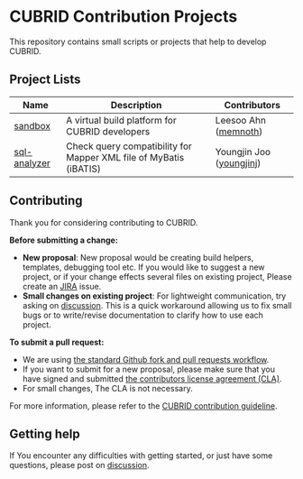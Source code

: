 # CUBRID Contribution Projects
This repository contains small scripts or projects that help to develop CUBRID.

## Project Lists

|Name|Description|Contributors|
|------|---|---|
|[sandbox](sandbox)|A virtual build platform for CUBRID developers|Leesoo Ahn ([memnoth](https://github.com/memnoth))|
|[sql-analyzer](sql-analyzer)|Check query compatibility for Mapper XML file of MyBatis (iBATIS)|Youngjin Joo ([youngjinj](https://github.com/youngjinj))|

## Contributing

Thank you for considering contributing to CUBRID.

**Before submitting a change:**  
- **New proposal**: New proposal would be creating build helpers, templates, debugging tool etc. If you would like to suggest a new project, or if your change effects several files on existing project, Please create an [JIRA](http://jira.cubrid.org/projects/CBRD) issue.
- **Small changes on existing project**: For lightweight communication, try asking on [discussion](https://github.com/CUBRID/cubrid-contrib/discussions). This is a quick workaround allowing us to fix small bugs or to write/revise documentation to clarify how to use each project.


**To submit a pull request:**  
- We are using [the standard Github fork and pull requests workflow](https://gist.github.com/Chaser324/ce0505fbed06b947d962). 
- If you want to submit for a new proposal, please make sure that you have signed and submitted [the contributors license agreement (CLA)](https://www.cubrid.org/contributor_agreement).
- For small changes, The CLA is not necessary.

For more information, please refer to the [CUBRID contribution guideline](https://dev.cubrid.org/dev-process/v/dp-en/).

## Getting help
If You encounter any difficulties with getting started, or just have some questions, please post on [discussion](https://github.com/CUBRID/cubrid-contrib/discussions).

